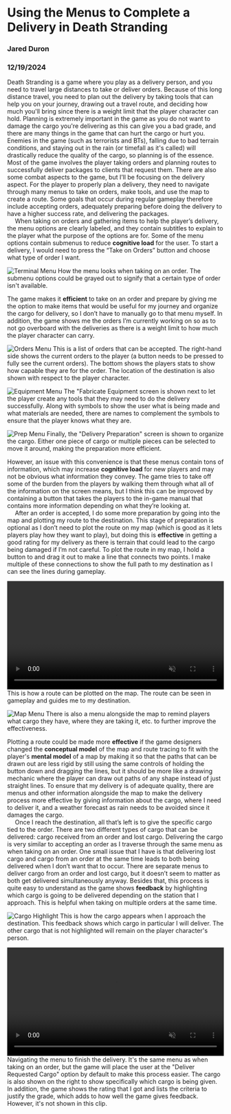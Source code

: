 # Using the Menus to Complete a Delivery in Death Stranding
### Jared Duron
### 12/19/2024

Death Stranding is a game where you play as a delivery person, and you need to travel large distances to take or deliver orders. Because of this long distance travel, you need to plan out the delivery by taking tools that can help you on your journey, drawing out a travel route, and deciding how much you'll bring since there is a weight limit that the player character can hold. Planning is extremely important in the game as you do not want to damage the cargo you're delivering as this can give you a bad grade, and there are many things in the game that can hurt the cargo or hurt you. Enemies in the game (such as terrorists and BTs), falling due to bad terrain conditions, and staying out in the rain (or timefall as it's called) will drastically reduce the quality of the cargo, so planning is of the essence. Most of the game involves the player taking orders and planning routes to successfully deliver packages to clients that request them. There are also some combat aspects to the game, but I’ll be focusing on the delivery aspect. For the player to properly plan a delivery, they need to navigate through many menus to take on orders, make tools, and use the map to create a route. Some goals that occur during regular gameplay therefore include accepting orders, adequately preparing before doing the delivery to have a higher success rate, and delivering the packages. \
&emsp; When taking on orders and gathering items to help the player’s delivery, the menu options are clearly labeled, and they contain subtitles to explain to the player what the purpose of the options are for. Some of the menu options contain submenus to reduce **cognitive load** for the user. To start a delivery, I would need to press the “Take on Orders” button and choose what type of order I want.

![Terminal Menu](assets/terminal_menu.png)
How the menu looks when taking on an order. The submenu options could be grayed out to signify that a certain type of order isn't available.

The game makes it **efficient** to take on an order and prepare by giving me the option to make items that would be useful for my journey and organize the cargo for delivery, so I don’t have to manually go to that menu myself. In addition, the game shows me the orders I’m currently working on so as to not go overboard with the deliveries as there is a weight limit to how much the player character can carry.

![Orders Menu](assets/orders_menu.png)
This is a list of orders that can be accepted. The right-hand side shows the current orders to the player (a button needs to be pressed to fully see the current orders). The bottom shows the players stats to show how capable they are for the order. The location of the destination is also shown with respect to the player character.

![Equipment Menu](assets/equipment_menu.png)
The "Fabricate Equipment screen is shown next to let the player create any tools that they may need to do the delivery successfully. Along with symbols to show the user what is being made and what materials are needed, there are names to complement the symbols to ensure that the player knows what they are.

![Prep Menu](assets/prep_menu.png)
Finally, the "Delivery Preparation" screen is shown to organize the cargo. Either one piece of cargo or multiple pieces can be selected to move it around, making the preparation more efficient.

However, an issue with this convenience is that these menus contain tons of information, which may increase **cognitive load** for new players and may not be obvious what information they convey. The game tries to take off some of the burden from the players by walking them through what all of the information on the screen means, but I think this can be improved by containing a button that takes the players to the in-game manual that contains more information depending on what they’re looking at. \
&emsp; After an order is accepted, I do some more preparation by going into the map and plotting my route to the destination. This stage of preparation is optional as I don’t need to plot the route on my map (which is good as it lets players play how they want to play), but doing this is **effective** in getting a good rating for my delivery as there is terrain that could lead to the cargo being damaged if I’m not careful. To plot the route in my map, I hold a button to and drag it out to make a line that connects two points. I make multiple of these connections to show the full path to my destination as I can see the lines during gameplay.

<video src="assets/map_route.mp4" style="width: 100%; max-width: 1000px; height: auto;" autoplay loop muted></video>
This is how a route can be plotted on the map. The route can be seen in gameplay and guides me to my destination.

![Map Menu](assets/map_menu.png)
There is also a menu alongside the map to remind players what cargo they have, where they are taking it, etc. to further improve the effectiveness.

Plotting a route could be made more **effective** if the game designers changed the **conceptual model** of the map and route tracing to fit with the player's **mental model** of a map by making it so that the paths that can be drawn out are less rigid by still using the same controls of holding the button down and dragging the lines, but it should be more like a drawing mechanic where the player can draw out paths of any shape instead of just straight lines. To ensure that my delivery is of adequate quality, there are menus and other information alongside the map to make the delivery process more effective by giving information about the cargo, where I need to deliver it, and a weather forecast as rain needs to be avoided since it damages the cargo. \
&emsp; Once I reach the destination, all that’s left is to give the specific cargo tied to the order. There are two different types of cargo that can be delivered: cargo received from an order and lost cargo. Delivering the cargo is very similar to accepting an order as I traverse through the same menu as when taking on an order. One small issue that I have is that delivering lost cargo and cargo from an order at the same time leads to both being delivered when I don’t want that to occur. There are separate menus to deliver cargo from an order and lost cargo, but it doesn’t seem to matter as both get delivered simultaneously anyway. Besides that, this process is quite easy to understand as the game shows **feedback** by highlighting which cargo is going to be delivered depending on the station that I approach. This is helpful when taking on multiple orders at the same time.

![Cargo Highlight](assets/cargo_highlight.png)
This is how the cargo appears when I approach the destination. This feedback shows which cargo in particular I will deliver. The other cargo that is not highlighted will remain on the player character's person.

<video src="assets/delivery.mp4" style="width: 100%; max-width: 1000px; height: auto;" autoplay loop muted></video>
Navigating the menu to finish the delivery. It's the same menu as when taking on an order, but the game will place the user at the "Deliver Requested Cargo" option by default to make this process easier. The cargo is also shown on the right to show specifically which cargo is being given. In addition, the game shows the rating that I got and lists the criteria to justify the grade, which adds to how well the game gives feedback. However, it's not shown in this clip.
